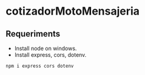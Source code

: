 # cotizadorMotoMensajeria
## Requeriments
* Install node on windows.
* Install express, cors, dotenv.
```bash
npm i express cors dotenv
```


